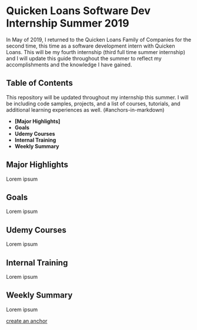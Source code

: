 # Quicken Loans Software Dev Internship Summer 2019

In May of 2019, I returned to the Quicken Loans Family of Companies for the second time, this time as a software development intern with Quicken Loans. This will be my fourth internship (third full time summer internship) and I will update this guide throughout the summer to reflect my accomplishments and the knowledge I have gained.


## Table of Contents
This repository will be updated throughout my internship this summer. I will be including code samples, projects, and a list of courses, tutorials, and additional learning experiences as well.
(#anchors-in-markdown)


* **[Major Highlights]**
* **Goals**
* **Udemy Courses**
* **Internal Training**
* **Weekly Summary**


## Major Highlights
Lorem ipsum


## Goals
Lorem ipsum


## Udemy Courses
Lorem ipsum


## Internal Training
Lorem ipsum

## Weekly Summary
Lorem ipsum

[create an anchor](#anchors-in-markdown)




